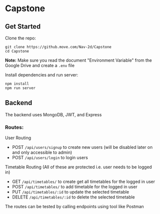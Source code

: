 # Capstone

## Get Started

Clone the repo:

```
git clone https://github.move.com/Nav-2d/Capstone
cd Capstone
```

**Note:** Make sure you read the document "Environment Variable" from the Google Drive and create a `.env` file

Install dependencies and run server:

```
npm install
npm run server
```

## Backend

The backend uses MongoDB, JWT, and Express

### Routes:

User Routing

- POST `/api/users/signup` to create new users (will be disabled later on and only accessible to admin)
- POST `/api/users/login` to login users

Timetable Routing (All of these are protected i.e. user needs to be logged in)

- GET `/api/timetables/` to create get all timetables for the logged in user
- POST `/api/timetables/` to add timetable for the logged in user
- PUT `/api/timetables/:id` to update the selected timetable
- DELETE `/api/timetables/:id` to delete the selected timetable

The routes can be tested by calling endpoints using tool like Postman

